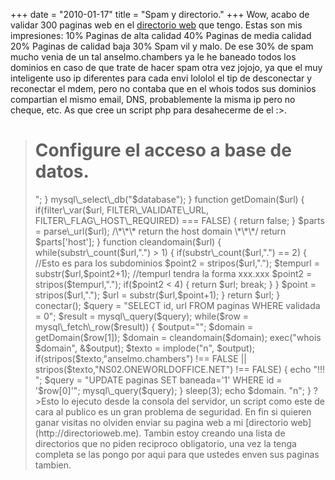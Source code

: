 +++
date = "2010-01-17"
title = "Spam y directorio."
+++
Wow, acabo de validar 300 paginas web en el [directorio web](http://directorioweb.me) que tengo. Estas son mis impresiones: 10% Paginas de alta calidad 40% Paginas de media calidad 20% Paginas de calidad baja 30% Spam vil y malo. De ese 30% de spam mucho venia de un tal anselmo.chambers ya le he baneado todos los dominios en caso de que trate de hacer spam otra vez jojojo, ya que el muy inteligente uso ip diferentes para cada envi lololol el tip de desconectar y reconectar el mdem, pero no contaba que en el whois todos sus dominios compartian el mismo email, DNS, probablemente la misma ip pero no cheque, etc. As que cree un script php para desahecerme de el :>.

> <? $host="localhost"; $database="removed"; $dbusername="removed"; $dbpassword="removed"; function conectar() { global $host, $database, $dbusername, $dbpassword; $link = mysql\_connect("$host", "$dbusername", "$dbpassword"); if (!$link) { /\*die('Could not connect: ' . mysql\_error());\*/ echo "<center><h1>Configure el acceso a base de datos.</h1></center>"; } mysql\_select\_db("$database"); } function getDomain($url) { if(filter\_var($url, FILTER\_VALIDATE\_URL, FILTER\_FLAG\_HOST\_REQUIRED) === FALSE) { return false; } $parts = parse\_url($url); /\*\*\* return the host domain \*\*\*/ return $parts['host']; } function cleandomain($url) { while(substr\_count($url,".") > 1) { if(substr\_count($url,".") == 2) { //Esto es para los subdominios $point2 = stripos($url,"."); $tempurl = substr($url,$point2+1); //tempurl tendra la forma xxx.xxx $point2 = stripos($tempurl,"."); if($point2 < 4) { return $url; break; } } $point = stripos($url,"."); $url = substr($url,$point+1); } return $url; } conectar(); $query = "SELECT id, url FROM paginas WHERE validada = 0"; $result = mysql\_query($query); while($row = mysql\_fetch\_row($result)) { $output=""; $domain = getDomain($row[1]); $domain = cleandomain($domain); exec("whois $domain", &$output); $texto = implode("n", $output); if(stripos($texto,"anselmo.chambers") !== FALSE || stripos($texto,"NS02.ONEWORLDOFFICE.NET") !== FALSE) { echo "!!! "; $query = "UPDATE paginas SET baneada='1' WHERE id = '$row[0]'"; mysql\_query($query); } sleep(3); echo $domain. "n"; } ?>Esto lo ejecuto desde la consola del servidor, un script como este de cara al publico es un gran problema de seguridad. En fin si quieren ganar visitas no olviden enviar su pagina web a mi [directorio web](http://directorioweb.me). Tambin estoy creando una lista de directorios que no piden reciproco obligatorio, una vez la tenga completa se las pongo por aqui para que ustedes enven sus paginas tambien.
